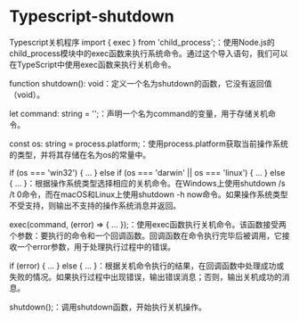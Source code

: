 # Typescript-shutdown
Typescript关机程序
import { exec } from 'child_process';：使用Node.js的child_process模块中的exec函数来执行系统命令。通过这个导入语句，我们可以在TypeScript中使用exec函数来执行关机命令。

function shutdown(): void：定义一个名为shutdown的函数，它没有返回值（void）。

let command: string = '';：声明一个名为command的变量，用于存储关机命令。

const os: string = process.platform;：使用process.platform获取当前操作系统的类型，并将其存储在名为os的常量中。

if (os === 'win32') { ... } else if (os === 'darwin' || os === 'linux') { ... } else { ... }：根据操作系统类型选择相应的关机命令。在Windows上使用shutdown /s /t 0命令，而在macOS和Linux上使用shutdown -h now命令。如果操作系统类型不受支持，则输出不支持的操作系统消息并返回。

exec(command, (error) => { ... });：使用exec函数执行关机命令。该函数接受两个参数：要执行的命令和一个回调函数。回调函数在命令执行完毕后被调用，它接收一个error参数，用于处理执行过程中的错误。

if (error) { ... } else { ... }：根据关机命令执行的结果，在回调函数中处理成功或失败的情况。如果执行过程中出现错误，输出错误消息；否则，输出关机成功的消息。

shutdown();：调用shutdown函数，开始执行关机操作。
